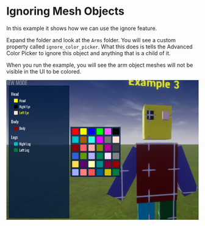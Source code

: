 # Ignoring Mesh Objects

In this example it shows how we can use the ignore feature.

Expand the folder and look at the `Arms` folder.  You will see a custom property called `ignore_color_picker`.  What this does is tells the Advanced Color Picker to ignore this object and anything that is a child of it.

When you run the example, you will see the arm object meshes will not be visible in the UI to be colored.

![](../images/example_3.png)